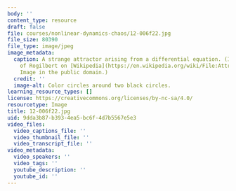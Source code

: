```yaml
---
body: ''
content_type: resource
draft: false
file: courses/nonlinear-dynamics-chaos/12-006f22.jpg
file_size: 80390
file_type: image/jpeg
image_metadata:
  caption: A strange attractor arising from a differential equation. (Image courtesy
    of Rogilbert on [Wikipedia](https://en.wikipedia.org/wiki/File:Attracteur_%C3%A9trange_de_Lorenz.png).
    Image in the public domain.)
  credit: ''
  image-alt: Color circles around two black circles.
learning_resource_types: []
license: https://creativecommons.org/licenses/by-nc-sa/4.0/
resourcetype: Image
title: 12-006f22.jpg
uid: 9dda3b87-b393-4ea5-bc6f-4d7b5567e5e3
video_files:
  video_captions_file: ''
  video_thumbnail_file: ''
  video_transcript_file: ''
video_metadata:
  video_speakers: ''
  video_tags: ''
  youtube_description: ''
  youtube_id: ''
---
```

